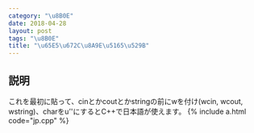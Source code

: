 ```yaml
---
category: "\u8B0E"
date: 2018-04-28
layout: post
tags: "\u8B0E"
title: "\u65E5\u672C\u8A9E\u5165\u529B"
---
```


## 説明
これを最初に貼って、cinとかcoutとかstringの前にwを付け(wcin, wcout, wstring)、charをu’'にするとC++で日本語が使えます。
{% include a.html code="jp.cpp" %}